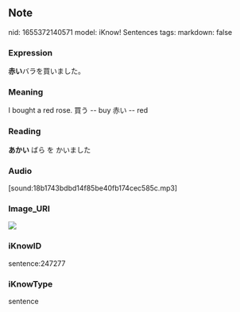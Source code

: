 ## Note
nid: 1655372140571
model: iKnow! Sentences
tags: 
markdown: false

### Expression
<b>赤い</b>バラを買いました。

### Meaning
I bought a red rose.
買う -- buy
赤い -- red

### Reading
<b>あかい</b> ばら を かいました

### Audio
[sound:18b1743bdbd14f85be40fb174cec585c.mp3]

### Image_URI
<img src="0d8130e367188d4894d837a532ad2e06.jpg">

### iKnowID
sentence:247277

### iKnowType
sentence
